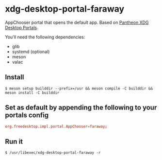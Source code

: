 # xdg-desktop-portal-faraway

AppChooser portal that opens the default app. Based on [Pantheon XDG Desktop Portals](https://github.com/elementary/portals/).

You'll need the following dependencies:
- glib
- systemd (optional)
- meson
- valac

## Install

```shell
$ meson setup builddir --prefix=/usr && meson compile -C builddir && meson install -C builddir
```

## Set as default by appending the following to your portals config

```conf
org.freedesktop.impl.portal.AppChooser=faraway;
```

## Run it

```shell
$ /usr/libexec/xdg-desktop-portal-faraway -r
```
